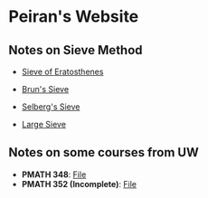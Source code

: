 # Peiran's Website

## Notes on Sieve Method

- [Sieve of Eratosthenes](/Eratosthenes.pdf)

- [Brun's Sieve](/Brun.pdf)

- [Selberg's Sieve](/Sieve/Selberg.pdf)

- [Large Sieve](/Large.pdf)

## Notes on some courses from UW

- **PMATH 348**: [File](/Notes/pm348.pdf)
- **PMATH 352 (Incomplete)**: [File](/Notes/pm352.pdf)
